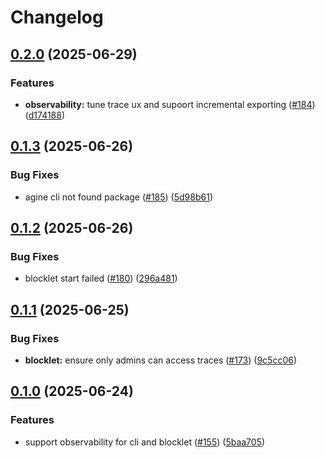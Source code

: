 # Changelog

## [0.2.0](https://github.com/AIGNE-io/aigne-framework/compare/observability-v0.1.3...observability-v0.2.0) (2025-06-29)


### Features

* **observability:** tune trace ux and supoort incremental exporting ([#184](https://github.com/AIGNE-io/aigne-framework/issues/184)) ([d174188](https://github.com/AIGNE-io/aigne-framework/commit/d174188459c77acb09b5ca040972f83abb067587))

## [0.1.3](https://github.com/AIGNE-io/aigne-framework/compare/observability-v0.1.2...observability-v0.1.3) (2025-06-26)


### Bug Fixes

* agine cli not found package ([#185](https://github.com/AIGNE-io/aigne-framework/issues/185)) ([5d98b61](https://github.com/AIGNE-io/aigne-framework/commit/5d98b6158f1e43e049a3a51a69bab88092bf1c92))

## [0.1.2](https://github.com/AIGNE-io/aigne-framework/compare/observability-v0.1.1...observability-v0.1.2) (2025-06-26)


### Bug Fixes

* blocklet start failed ([#180](https://github.com/AIGNE-io/aigne-framework/issues/180)) ([296a481](https://github.com/AIGNE-io/aigne-framework/commit/296a481be69d9b9b279dc4e50b0d21c993d1d841))

## [0.1.1](https://github.com/AIGNE-io/aigne-framework/compare/observability-v0.1.0...observability-v0.1.1) (2025-06-25)


### Bug Fixes

* **blocklet:** ensure only admins can access traces ([#173](https://github.com/AIGNE-io/aigne-framework/issues/173)) ([9c5cc06](https://github.com/AIGNE-io/aigne-framework/commit/9c5cc06c5841b9684d16c5c60af764d8c98c9c3e))

## [0.1.0](https://github.com/AIGNE-io/aigne-framework/compare/observability-v0.0.1...observability-v0.1.0) (2025-06-24)


### Features

* support observability for cli and blocklet ([#155](https://github.com/AIGNE-io/aigne-framework/issues/155)) ([5baa705](https://github.com/AIGNE-io/aigne-framework/commit/5baa705a33cfdba1efc5ccbe18674c27513ca97d))
